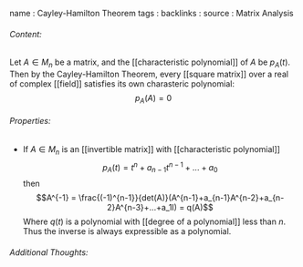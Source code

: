name : Cayley-Hamilton Theorem
tags : 
backlinks : 
source : Matrix Analysis

###### Content:
Let $A \in M_n$ be a matrix, and the [[characteristic polynomial]] of $A$ be $p_A(t)$. Then by the Cayley-Hamilton Theorem, every [[square matrix]] over a real of complex [[field]] satisfies its own charasteric polynomial:
$$p_A(A) = 0$$

###### Properties:
- If $A \in M_n$ is an [[invertible matrix]] with [[characteristic polynomial]] $$p_A(t) = t^n+a_{n-1}t^{n-1}+...+a_0$$ then $$A^{-1} = \frac{(-1)^{n-1}}{det(A)}(A^{n-1}+a_{n-1}A^{n-2}+a_{n-2}A^{n-3}+...+a_1I) = q(A)$$ Where $q(t)$ is a polynomial with [[degree of a polynomial]] less than $n$. Thus the inverse is always expressible as a polynomial.

###### Additional Thoughts:
